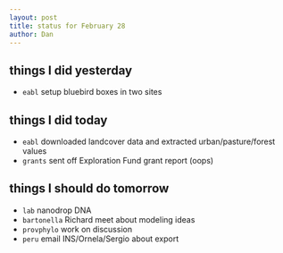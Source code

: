 ```yaml
---
layout: post
title: status for February 28
author: Dan
---
```


## things I did yesterday
* `eabl` setup bluebird boxes in two sites

## things I did today
* `eabl` downloaded landcover data and extracted urban/pasture/forest values
* `grants` sent off Exploration Fund grant report (oops)

## things I should do tomorrow
* `lab` nanodrop DNA
* `bartonella` Richard meet about modeling ideas
* `provphylo` work on discussion 
* `peru` email INS/Ornela/Sergio about export

<i class='fa fa-code' style='color:pink'> </i>

